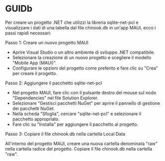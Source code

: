 # GUIDb
Per creare un progetto .NET che utilizzi la libreria sqlite-net-pcl e visualizzare i dati di una tabella dal file chinook.db in un'app MAUI, ecco i passi rapidi necessari:

Passo 1: Creare un nuovo progetto MAUI

* Aprire Visual Studio o un altro ambiente di sviluppo .NET compatibile.
* Selezionare la creazione di un nuovo progetto e scegliere il modello "Mobile App (MAUI)".
* Configurare le opzioni del progetto come preferito e fare clic su "Crea" per creare il progetto.

Passo 2: Aggiungere il pacchetto sqlite-net-pcl

* Nel progetto MAUI, fare clic con il pulsante destro del mouse sul nodo "Dependencies" nel file Solution Explorer.
* Selezionare "Gestisci pacchetti NuGet" per aprire il pannello di gestione dei pacchetti NuGet.
* Nella scheda "Sfoglia", cercare "sqlite-net-pcl" e selezionare il pacchetto appropriato.
* Fare clic su "Installa" per aggiungere il pacchetto al progetto.

Passo 3: Copiare il file chinook.db nella cartella Local Data

All'interno del progetto MAUI, creare una nuova cartella denominata "raw" nella cartella radice del progetto.
Copiare il file chinook.db nella cartella "raw".
